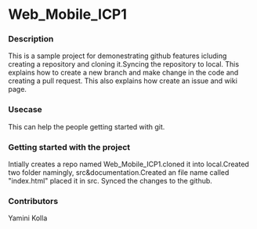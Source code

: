 # Web_Mobile_ICP1
### Description
This is a sample project for demonestrating github features icluding creating a repository and cloning it.Syncing the repository to local.
This explains how to create a new branch and make change  in the code and creating a pull request.
This also explains how create an issue and wiki page.

### Usecase
This can help the people getting started with git.

### Getting started with the project
Intially creates a repo named Web_Mobile_ICP1.cloned it into local.Created two folder namingly, src&documentation.Created an file name called "index.html" placed it in src.
Synced the changes to the github.

### Contributors
Yamini Kolla
